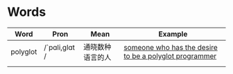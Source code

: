 # Words

| Word     | Pron          | Mean             | Example                                                      |
| -------- | ------------- | ---------------- | ------------------------------------------------------------ |
| polyglot | /`pɑli,glɑt / | 通晓数种语言的人 | [someone who has the desire to be a polyglot programmer](https://www.pluralsight.com/blog/software-development/why-every-programmer-should-learn-c) |
|          |               |                  |                                                              |

